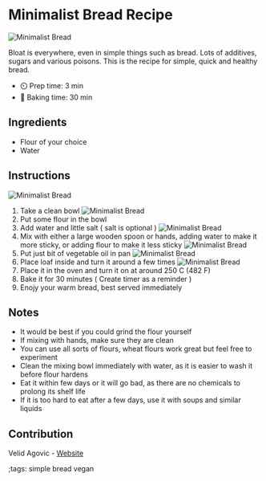 # Minimalist Bread Recipe

![Minimalist Bread](pix/minimalist-bread0.webp)

Bloat is everywhere, even in simple things such as bread.
Lots of additives, sugars and various poisons.
This is the recipe for simple, quick and healthy bread.

- ⏲️ Prep time: 3 min
- 🍞 Baking time: 30 min

## Ingredients

* Flour of your choice
* Water

## Instructions

![Minimalist Bread](pix/minimalist-bread1.webp)
1. Take a clean bowl
![Minimalist Bread](pix/minimalist-bread2.webp)
2. Put some flour in the bowl
3. Add water and little salt ( salt is optional )
![Minimalist Bread](pix/minimalist-bread3.webp)
4. Mix with either a large wooden spoon or hands, adding water to make it more sticky, or adding flour to make it less sticky
![Minimalist Bread](pix/minimalist-bread4.webp)
5. Put just bit of vegetable oil in pan
![Minimalist Bread](pix/minimalist-bread5.webp)
6. Place loaf inside and turn it around a few times
![Minimalist Bread](pix/minimalist-bread6.webp)
7. Place it in the oven and turn it on at around 250 C (482 F)
8. Bake it for 30 minutes ( Create timer as a reminder )
9. Enojy your warm bread, best served immediately

## Notes

* It would be best if you could grind the flour yourself 
* If mixing with hands, make sure they are clean
* You can use all sorts of flours, wheat flours work great but feel free to experiment
* Clean the mixing bowl immediately with water, as it is easier to wash it before flour hardens
* Eat it within few days or it will go bad, as there are no chemicals to prolong its shelf life
* If it is too hard to eat after a few days, use it with soups and similar liquids

## Contribution

Velid Agovic - [Website](http://velidagovic.com/)

;tags: simple bread vegan
